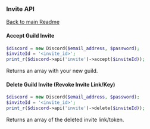 ### Invite API
[Back to main Readme](README.md)

#### Accept Guild Invite

```php
$discord = new Discord($email_address, $password);
$inviteId = '<invite_id>';
print_r($discord->api('invite')->accept($inviteId));
```

Returns an array with your new guild.

#### Delete Guild Invite (Revoke Invite Link/Key)

```php
$discord = new Discord($email_address, $password);
$inviteId = '<invite_id>';
print_r($discord->api('invite')->delete($inviteId));
```

Returns an array of the deleted invite link/token.